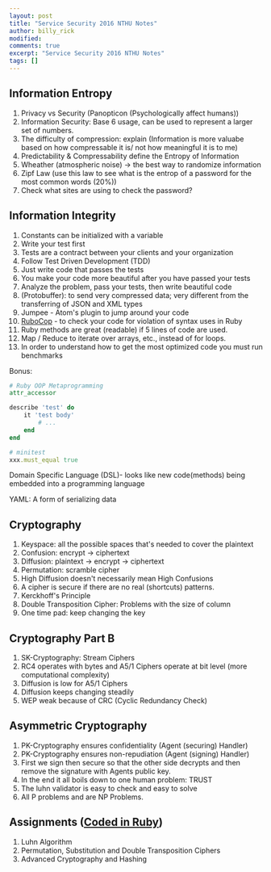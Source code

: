 ```yaml
---
layout: post
title: "Service Security 2016 NTHU Notes"
author: billy_rick
modified:
comments: true
excerpt: "Service Security 2016 NTHU Notes"
tags: []
---
```


## Information Entropy
1. Privacy vs Security (Panopticon (Psychologically affect humans))
2. Information Security: Base 6 usage, can be used to represent a larger set of numbers. 
3. The difficulty of compression: explain (Information is more valuabe based on how compressable it is/ not how meaningful it is to me)
4. Predictability & Compressability define the Entropy of Information
5. Wheather (atmospheric noise) -> the best way to randomize information
6. Zipf Law (use this law to see what is the entrop of a password for the most common words (20%))
7. Check what sites are using to check the password?


## Information Integrity
1. Constants can be initialized with a variable
2. Write your test first
3. Tests are a contract between your clients and your organization
4. Follow Test Driven Development (TDD)
5. Just write code that passes the tests
6. You make your code more beautiful after you have passed your tests
7. Analyze the problem, pass your tests, then write beautiful code
8. (Protobuffer):  to send very compressed data; very different from the transferring of JSON and XML types
9. Jumpee - Atom's plugin to jump around your code
10. [RuboCop](https://github.com/bbatsov/ruby-style-guide) - to check your code for violation of syntax uses in Ruby
11. Ruby methods are great (readable) if 5 lines of code are used.
12. Map / Reduce to iterate over arrays, etc., instead of for loops.
13. In order to understand how to get the most optimized code you must run benchmarks

Bonus:

~~~ ruby
# Ruby OOP Metaprogramming
attr_accessor

describe 'test' do
	it 'test body'
		# ...
	end
end

# minitest
xxx.must_equal true

~~~

Domain Specific Language (DSL)- looks like new code(methods) being embedded into a programming language 

YAML: A form of serializing data

## Cryptography
1. Keyspace: all the possible spaces that's needed to cover the plaintext
2. Confusion: encrypt -> ciphertext
3. Diffusion:  plaintext -> encrypt -> ciphertext
4. Permutation: scramble cipher
5. High Diffusion doesn't necessarily mean High Confusions
6. A cipher is secure if there are no real (shortcuts) patterns.
7. Kerckhoff's Principle
8. Double Transposition Cipher: Problems with the size of column
9. One time pad: keep changing the key

## Cryptography Part B
1. SK-Cryptography: Stream Ciphers
2. RC4 operates with bytes and A5/1 Ciphers operate at bit level (more computational complexity)
3. Diffusion is low for A5/1 Ciphers
4. Diffusion keeps changing steadily
5. WEP weak because of CRC (Cyclic Redundancy Check)

## Asymmetric Cryptography
1. PK-Cryptography ensures confidentiality (Agent (securing) Handler)
2. PK-Cryptography ensures non-repudiation (Agent (signing) Handler)
3. First we sign then secure so that the other side decrypts and then remove the signature with Agents public key.
4. In the end it all boils down to one human problem: TRUST
5. The luhn validator is easy to check and easy to solve
5. All P problems and are NP Problems.

## Assignments ([Coded in Ruby](https://github.com/wisebits))
1. Luhn Algorithm
2. Permutation, Substitution and Double Transposition Ciphers
3. Advanced Cryptography and Hashing 
